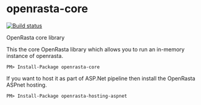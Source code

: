 openrasta-core
==============

[![Build status](https://ci.appveyor.com/api/projects/status/1vk1auv7md2acu37)](https://ci.appveyor.com/project/holytshirt/openrasta-core-424)

OpenRasta core library

This the core OpenRasta library which allows you to run an in-memory instance of openrasta.

``
PM> Install-Package openrasta-core
``

If you want to host it as part of ASP.Net pipeline then install the OpenRasta ASPnet hosting.

``
PM> Install-Package openrasta-hosting-aspnet
``
